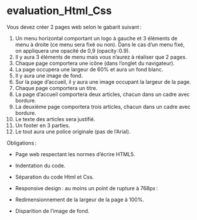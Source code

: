 # evaluation_Html_Css
<p>Vous devez créer 2 pages web selon le gabarit suivant : </p>
<ol>
<li>Un menu horizontal comportant un logo à gauche et 3 éléments de menu à droite (ce menu sera fixé ou non). Dans le cas d’un menu fixé, on appliquera une opacité de 0,9 (opacity :0.9).</li> 
<li>Il y aura 3 éléments de menu mais vous n’aurez à réaliser que 2 pages.</li>
<li>Chaque page comportera une icône (dans l’onglet du navigateur).</li>
<li>La page occupera une largeur de 60% et aura un fond blanc.</li>
<li>Il y aura une image de fond. </li>
<li>Sur la page d’accueil, il y aura une image occupant la largeur de la page.</li>
<li>Chaque page comportera un titre.</li>
<li>La page d’accueil comportera deux articles, chacun dans un cadre avec bordure.</li>
<li>La deuxième page comportera trois articles, chacun dans un cadre avec bordure.</li>
<li>Le texte des articles sera justifié.</li>
<li>Un footer en 3 parties.</li>
<li>Le tout aura une police originale (pas de l’Arial).</li>
</ol>

Obligations : 

- Page web respectant les normes d’écrire HTML5. 

- Indentation du code. 

- Séparation du code Html et Css. 

- Responsive design : au moins un point de rupture à 768px : 

- Redimensionnement de la largeur de la page à 100%. 

- Disparition de l’image de fond. 
